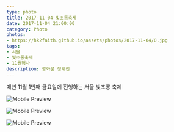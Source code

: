 ```yaml
---
type: photo
title: 2017-11-04 빛초롱축제
date: 2017-11-04 21:00:00
category: Photo
photos:
- https://hk2faith.github.io/assets/photos/2017-11-04/0.jpg
tags:
- 서울
- 빛초롱축제
- 11월행사
description: 광화문 청계천
---
```


매년 11월 1번째 금요일에 진행하는 서울 빛초롱 축제

![Mobile Preview](https://hk2faith.github.io/assets/photos/2017-11-04/1.jpg)

![Mobile Preview](https://hk2faith.github.io/assets/photos/2017-11-04/2.jpg)

![Mobile Preview](https://hk2faith.github.io/assets/photos/2017-11-04/3.jpg)

